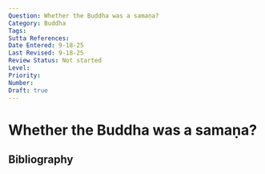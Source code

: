 ```yaml
---
Question: Whether the Buddha was a samaṇa?
Category: Buddha
Tags: 
Sutta References: 
Date Entered: 9-18-25
Last Revised: 9-18-25
Review Status: Not started
Level: 
Priority: 
Number: 
Draft: true
---
```


# Whether the Buddha was a samaṇa?

## Bibliography

<!-- 

Notes:



-->